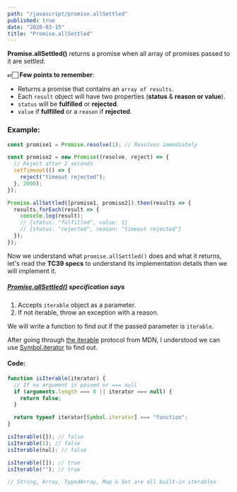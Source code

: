 ```yaml
---
path: "/javascript/promise.allSettled"
published: true
date: "2020-03-15"
title: "Promise.allSettled"
---
```


<!-- <br /><img src="./promise.allSettled.png" alt="Promise.allSettled" /><br /> -->

**Promise.allSettled()** returns a promise when all array of promises passed to it are settled.

**👉🏻 Few points to remember**:

- Returns a promise that contains an `array of results`.
- Each `result` object will have two properties (**status** & **reason or value**).
- `status` will be **fulfilled** or **rejected**.
- `value` if **fulfilled** or a `reason` if **rejected**.

### Example:

```js
const promise1 = Promise.resolve(1); // Resolves immediately

const promise2 = new Promise((resolve, reject) => {
  // Reject after 2 seconds
  setTimeout(() => {
    reject("timeout rejected");
  }, 2000);
});

Promise.allSettled([promise1, promise2]).then(results => {
  results.forEach(result => {
    console.log(result);
    // {status: "fulfilled", value: 1}
    // {status: "rejected", reason: "timeout rejected"}
  });
});
```

Now we understand what `promise.allSettled()` does and what it returns, let's read the **TC39 specs** to understand its implementation details then we will implement it.

##### [Promise.allSettled()](https://tc39.es/proposal-promise-allSettled/) specification says

1. Accepts `iterable` object as a parameter.
1. If not iterable, throw an exception with a reason.

We will write a function to find out if the passed parameter is `iterable`.

After going through [the iterable](https://developer.mozilla.org/en-US/docs/Web/JavaScript/Reference/Iteration_protocols) protocol from MDN, I understood we can use [Symbol.iterator](https://developer.mozilla.org/en-US/docs/Web/JavaScript/Reference/Global_Objects/Symbol/iterator) to find out.

#### Code:

```js
function isIterable(iterator) {
  // If no argument is passed or === null
  if (arguments.length === 0 || iterator === null) {
    return false;
  }

  return typeof iterator[Symbol.iterator] === "function";
}

isIterable({}); // false
isIterable(1); // false
isIterable(nul); // false

isIterable([]); // true
isIterable(""); // true

// String, Array, TypedArray, Map & Set are all built-in iterables
```

